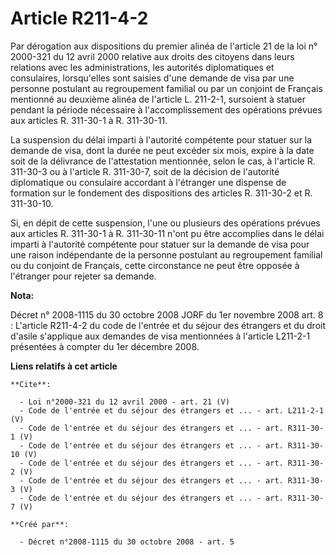 # Article R211-4-2

Par dérogation aux dispositions du premier alinéa de l'article 21 de la loi n° 2000-321 du 12 avril 2000 relative aux droits
des citoyens dans leurs relations avec les administrations, les autorités diplomatiques et consulaires, lorsqu'elles sont
saisies d'une demande de visa par une personne postulant au regroupement familial ou par un conjoint de Français mentionné au
deuxième alinéa de l'article L. 211-2-1, sursoient à statuer pendant la période nécessaire à l'accomplissement des opérations
prévues aux articles R. 311-30-1 à R. 311-30-11. 

La suspension du délai imparti à l'autorité compétente pour statuer sur la demande de visa, dont la durée ne peut excéder six
mois, expire à la date soit de la délivrance de l'attestation mentionnée, selon le cas, à l'article R. 311-30-3 ou à
l'article R. 311-30-7, soit de la décision de l'autorité diplomatique ou consulaire accordant à l'étranger une dispense de
formation sur le fondement des dispositions des articles R. 311-30-2 et R. 311-30-10. 

Si, en dépit de cette suspension, l'une ou plusieurs des opérations prévues aux articles R. 311-30-1 à R. 311-30-11 n'ont pu
être accomplies dans le délai imparti à l'autorité compétente pour statuer sur la demande de visa pour une raison
indépendante de la personne postulant au regroupement familial ou du conjoint de Français, cette circonstance ne peut être
opposée à l'étranger pour rejeter sa demande.

**Nota:**

Décret n° 2008-1115 du 30 octobre 2008 JORF du 1er novembre 2008 art. 8 : L'article R211-4-2 du code de l'entrée et du séjour
des étrangers et du droit d'asile s'applique aux demandes de visa mentionnées à l'article L211-2-1 présentées à compter du
1er décembre 2008.

**Liens relatifs à cet article**

	**Cite**:

	  - Loi n°2000-321 du 12 avril 2000 - art. 21 (V)
	  - Code de l'entrée et du séjour des étrangers et ... - art. L211-2-1 (V)
	  - Code de l'entrée et du séjour des étrangers et ... - art. R311-30-1 (V)
	  - Code de l'entrée et du séjour des étrangers et ... - art. R311-30-10 (V)
	  - Code de l'entrée et du séjour des étrangers et ... - art. R311-30-2 (V)
	  - Code de l'entrée et du séjour des étrangers et ... - art. R311-30-3 (V)
	  - Code de l'entrée et du séjour des étrangers et ... - art. R311-30-7 (V)

	**Créé par**:

	  - Décret n°2008-1115 du 30 octobre 2008 - art. 5
